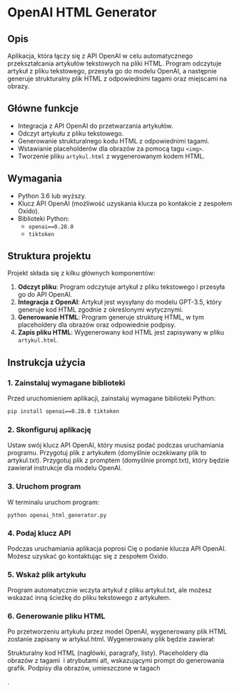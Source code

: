 # OpenAI HTML Generator

## Opis
Aplikacja, która łączy się z API OpenAI w celu automatycznego przekształcania artykułów tekstowych na pliki HTML. Program odczytuje artykuł z pliku tekstowego, przesyła go do modelu OpenAI, a następnie generuje strukturalny plik HTML z odpowiednimi tagami oraz miejscami na obrazy.

## Główne funkcje
- Integracja z API OpenAI do przetwarzania artykułów.
- Odczyt artykułu z pliku tekstowego.
- Generowanie strukturalnego kodu HTML z odpowiednimi tagami.
- Wstawianie placeholderów dla obrazów za pomocą tagu `<img>`.
- Tworzenie pliku `artykul.html` z wygenerowanym kodem HTML.

## Wymagania
- Python 3.6 lub wyższy.
- Klucz API OpenAI (możliwość uzyskania klucza po kontakcie z zespołem Oxido).
- Biblioteki Python:
  - `openai==0.28.0`
  - `tiktoken`

## Struktura projektu
Projekt składa się z kilku głównych komponentów:

1. **Odczyt pliku**: Program odczytuje artykuł z pliku tekstowego i przesyła go do API OpenAI.
2. **Integracja z OpenAI**: Artykuł jest wysyłany do modelu GPT-3.5, który generuje kod HTML zgodnie z określonymi wytycznymi.
3. **Generowanie HTML**: Program generuje strukturę HTML, w tym placeholdery dla obrazów oraz odpowiednie podpisy.
4. **Zapis pliku HTML**: Wygenerowany kod HTML jest zapisywany w pliku `artykul.html`.

## Instrukcja użycia

### 1. Zainstaluj wymagane biblioteki
Przed uruchomieniem aplikacji, zainstaluj wymagane biblioteki Python:

```bash
pip install openai==0.28.0 tiktoken
```
### 2. Skonfiguruj aplikację
Ustaw swój klucz API OpenAI, który musisz podać podczas uruchamiania programu.
Przygotuj plik z artykułem (domyślnie oczekiwany plik to artykul.txt).
Przygotuj plik z promptem (domyślnie prompt.txt), który będzie zawierał instrukcje dla modelu OpenAI.
### 3. Uruchom program
W terminalu uruchom program:
```
python openai_html_generator.py
```

### 4. Podaj klucz API
Podczas uruchamiania aplikacja poprosi Cię o podanie klucza API OpenAI. Możesz uzyskać go kontaktując się z zespołem Oxido.

### 5. Wskaż plik artykułu
Program automatycznie wczyta artykuł z pliku artykul.txt, ale możesz wskazać inną ścieżkę do pliku tekstowego z artykułem.

### 6. Generowanie pliku HTML
Po przetworzeniu artykułu przez model OpenAI, wygenerowany plik HTML zostanie zapisany w artykul.html. Wygenerowany plik będzie zawierał:

Strukturalny kod HTML (nagłówki, paragrafy, listy).
Placeholdery dla obrazów z tagami <img> i atrybutami alt, wskazującymi prompt do generowania grafik.
Podpisy dla obrazów, umieszczone w tagach <figcaption>.
